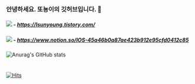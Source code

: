 
### 안녕하세요. 또뇽이의 깃허브입니다. 👋
##### <a href="https://lsunyoung.tistory.com/" target="_blank"><img src="https://img.shields.io/badge/Blog-C0DEFF?style=flat&logo=tistory&logoColor=FFE5F1"/></a> - https://lsunyoung.tistory.com/
##### <a href="https://www.notion.so/IOS-45a46b0a87ae423b912e95cfd0412c85" target="_blank"><img src="https://img.shields.io/badge/notion-C0DEFF?style=flat&logo=notion&logoColor=FFE5F1"/></a> - https://www.notion.so/IOS-45a46b0a87ae423b912e95cfd0412c85

![Anurag's GitHub stats](https://github-readme-stats.vercel.app/api?username=lsunyoung&show_icons=true&theme=radical)
#
[![Hits](https://hits.seeyoufarm.com/api/count/incr/badge.svg?url=https%3A%2F%2Fgithub.com%2Flsunyoung&count_bg=%23FFEDFB&title_bg=%23555555&icon=&icon_color=%23E7E7E7&title=hits&edge_flat=false)](https://hits.seeyoufarm.com)
<!--
**lsunyoung/lsunyoung** is a ✨ _special_ ✨ repository because its `README.md` (this file) appears on your GitHub profile.

Here are some ideas to get you started:

- 🔭 I’m currently working on ...
- 🌱 I’m currently learning ...
- 👯 I’m looking to collaborate on ...
- 🤔 I’m looking for help with ...
- 💬 Ask me about ...
- 📫 How to reach me: ...
- 😄 Pronouns: ...
- ⚡ Fun fact: ...
-->
